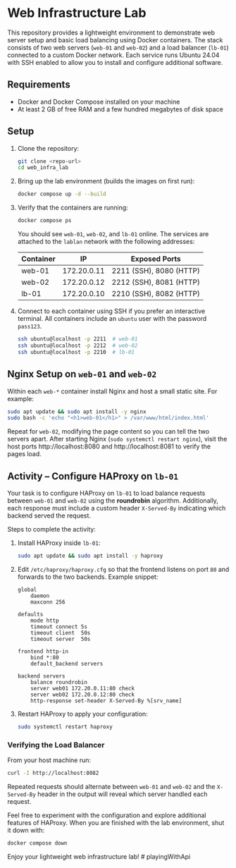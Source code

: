 # Web Infrastructure Lab

This repository provides a lightweight environment to demonstrate web server setup and basic load balancing using Docker containers. The stack consists of two web servers (`web-01` and `web-02`) and a load balancer (`lb-01`) connected to a custom Docker network. Each service runs Ubuntu 24.04 with SSH enabled to allow you to install and configure additional software.

## Requirements

- Docker and Docker Compose installed on your machine
- At least 2 GB of free RAM and a few hundred megabytes of disk space

## Setup

1. Clone the repository:
   ```bash
   git clone <repo-url>
   cd web_infra_lab
   ```
2. Bring up the lab environment (builds the images on first run):
   ```bash
   docker compose up -d --build
   ```
3. Verify that the containers are running:
   ```bash
   docker compose ps
   ```
   You should see `web-01`, `web-02`, and `lb-01` online. The services are attached to the `lablan` network with the following addresses:

   | Container | IP           | Exposed Ports |
   |---------- |------------- |---------------|
   | web-01    | 172.20.0.11  | 2211 (SSH), 8080 (HTTP) |
   | web-02    | 172.20.0.12  | 2212 (SSH), 8081 (HTTP) |
   | lb-01     | 172.20.0.10  | 2210 (SSH), 8082 (HTTP) |

4. Connect to each container using SSH if you prefer an interactive terminal. All containers include an `ubuntu` user with the password `pass123`.
   ```bash
   ssh ubuntu@localhost -p 2211  # web-01
   ssh ubuntu@localhost -p 2212  # web-02
   ssh ubuntu@localhost -p 2210  # lb-01
   ```

## Nginx Setup on `web-01` and `web-02`

Within each `web-*` container install Nginx and host a small static site. For example:

```bash
sudo apt update && sudo apt install -y nginx
sudo bash -c 'echo "<h1>web-01</h1>" > /var/www/html/index.html'
```

Repeat for `web-02`, modifying the page content so you can tell the two servers apart. After starting Nginx (`sudo systemctl restart nginx`), visit the host ports http://localhost:8080 and http://localhost:8081 to verify the pages load.

## Activity – Configure HAProxy on `lb-01`

Your task is to configure HAProxy on `lb-01` to load balance requests between `web-01` and `web-02` using the **roundrobin** algorithm. Additionally, each response must include a custom header `X-Served-By` indicating which backend served the request.

Steps to complete the activity:

1. Install HAProxy inside `lb-01`:
   ```bash
   sudo apt update && sudo apt install -y haproxy
   ```
2. Edit `/etc/haproxy/haproxy.cfg` so that the frontend listens on port `80` and forwards to the two backends. Example snippet:
   ```
   global
       daemon
       maxconn 256

   defaults
       mode http
       timeout connect 5s
       timeout client  50s
       timeout server  50s

   frontend http-in
       bind *:80
       default_backend servers

   backend servers
       balance roundrobin
       server web01 172.20.0.11:80 check
       server web02 172.20.0.12:80 check
       http-response set-header X-Served-By %[srv_name]
   ```
3. Restart HAProxy to apply your configuration:
   ```bash
   sudo systemctl restart haproxy
   ```

### Verifying the Load Balancer

From your host machine run:
```bash
curl -I http://localhost:8082
```
Repeated requests should alternate between `web-01` and `web-02` and the `X-Served-By` header in the output will reveal which server handled each request.

Feel free to experiment with the configuration and explore additional features of HAProxy. When you are finished with the lab environment, shut it down with:
```bash
docker compose down
```

Enjoy your lightweight web infrastructure lab!
#   p l a y i n g W i t h A p i  
 